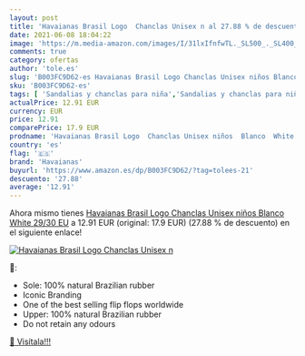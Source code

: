 ```yaml
---
layout: post
title: 'Havaianas Brasil Logo  Chanclas Unisex n al 27.88 % de descuento'
date: 2021-06-08 18:04:22
image: 'https://m.media-amazon.com/images/I/31lxIfnfwTL._SL500_._SL400_.jpg'
comments: true
category: ofertas
author: 'tole.es'
slug: 'B003FC9D62-es Havaianas Brasil Logo Chanclas Unisex niños Blanco White...'
sku: 'B003FC9D62-es'
tags: [ 'Sandalias y chanclas para niña','Sandalias y chanclas para niño','Zapatillas y calzado deportivo para Niño','Zapatos','Zapatos para niñas pequeñas','Zapatos para niños pequeños','Zapatos y complementos','chanclas','havaianas', ]
actualPrice: 12.91 EUR
currency: EUR
price: 12.91
comparePrice: 17.9 EUR
prodname: 'Havaianas Brasil Logo  Chanclas Unisex niños  Blanco  White   29/30 EU'
country: 'es'
flag: '🇪🇸'
brand: 'Havaianas'
buyurl: 'https://www.amazon.es/dp/B003FC9D62/?tag=tolees-21'
descuento: '27.88'
average: '12.91'
---
```


Ahora mismo tienes [Havaianas Brasil Logo  Chanclas Unisex niños  Blanco  White   29/30 EU](https://www.amazon.es/dp/B003FC9D62/?tag=tolees-21) a 12.91 EUR (original: 17.9 EUR) (27.88 %  de descuento) en el siguiente enlace!

[![Havaianas Brasil Logo  Chanclas Unisex n](https://m.media-amazon.com/images/I/31lxIfnfwTL._SL500_._SL400_.jpg)](https://www.amazon.es/dp/B003FC9D62/?tag=tolees-21)

🔎:

- Sole: 100% natural Brazilian rubber
- Iconic Branding
- One of the best selling flip flops worldwide
- Upper: 100% natural Brazilian rubber
- Do not retain any odours

[🛒 Visítala!!!](https://www.amazon.es/dp/B003FC9D62/?tag=tolees-21)
